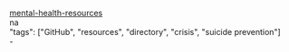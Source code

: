 [mental-health-resources](https://github.com/agelender/mental-health-resources)<br />
na<br />
"tags": ["GitHub", "resources", "directory", "crisis", "suicide prevention"]<br />
-<br />
